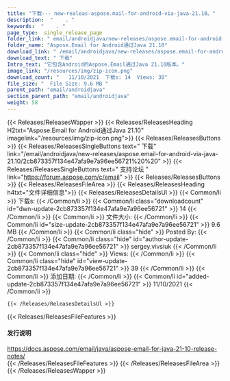 ```yaml
---
title: "下载--- new-realeas-aspose.mail-for-android-via-java-21.10。" 
description:  "    . " 
keywords:  "    . " 
page_type:  single_release_page
folder_link: " email/androidjava/new-releases/aspose.email-for-android-via-java-21.10/"
folder_name: "Aspose.Email for Android通过Java 21.10"
download_link: " /email/androidjava/new-releases/aspose.email-for-android-via-java-21.10/2cb873357f134e47afa9e7a96ee56721"
download_text: " 下载"
Intro_text: "它包含Android的Aspose.Email通过Java 21.10版本。"
image_link: "/resources/img/zip-icon.png"
download_count: "   11/10/2021  下载s: 14  Views: 38"
file_size: "  File Size: 9.6 MB "
parent_path: "email/androidjava"
section_parent_path: "email/androidjava"
weight: 58
---
```


{{< Releases/ReleasesWapper >}}
  {{< Releases/ReleasesHeading H2txt="Aspose.Email for Android通过Java 21.10" imagelink="/resources/img/zip-icon.png">}}
  {{< Releases/ReleasesButtons >}}
    {{< Releases/ReleasesSingleButtons text=" 下载" link="/email/androidjava/new-releases/aspose.email-for-android-via-java-21.10/2cb873357f134e47afa9e7a96ee56721%20%20" >}}
    {{< Releases/ReleasesSingleButtons text=" 支持论坛 " link="https://forum.aspose.com/c/email" >}}
  {{< Releases/ReleasesButtons >}}
  {{< Releases/ReleasesFileArea >}}
    {{< Releases/ReleasesHeading h4txt="文件详细信息">}}
    {{< Releases/ReleasesDetailsUl >}}
            {{< Common/li  >}} 下载s: {{< /Common/li >}} 
      {{< Common/li class="downloadcount" id="dwn-update-2cb873357f134e47afa9e7a96ee56721" >}} 14 {{< /Common/li >}} 
      {{< Common/li  >}} 文件大小: {{< /Common/li >}} 
      {{< Common/li id="size-update-2cb873357f134e47afa9e7a96ee56721" >}} 9.6 MB {{< /Common/li >}} 
      {{< Common/li  class="hide" >}} Posted By: {{< /Common/li >}} 
      {{< Common/li class="hide" id="author-update-2cb873357f134e47afa9e7a96ee56721" >}} sergey.vivsiuk {{< /Common/li >}} 
      {{< Common/li class="hide"  >}} Views: {{< /Common/li >}} 
      {{< Common/li class="hide" id="view-update-2cb873357f134e47afa9e7a96ee56721" >}} 39 {{< /Common/li >}} 
      {{< Common/li  >}} 添加日期: {{< /Common/li >}} 
      {{< Common/li id="added-update-2cb873357f134e47afa9e7a96ee56721" >}} 11/10/2021 {{< /Common/li >}} 

    {{< /Releases/ReleasesDetailsUl >}}

  {{< Releases/ReleasesFileFeatures >}}
      <h4>发行说明</h4><div><a href="https://docs.aspose.com/email/java/aspose-email-for-java-21-10-release-notes/">https://docs.aspose.com/email/java/aspose-email-for-java-21-10-release-notes/</a></div>
  {{< /Releases/ReleasesFileFeatures >}}
 {{< /Releases/ReleasesFileArea >}}
{{< /Releases/ReleasesWapper >}}



